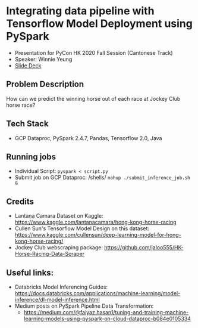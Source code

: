 # Integrating data pipeline with Tensorflow Model Deployment using PySpark
- Presentation for PyCon HK 2020 Fall Session (Cantonese Track)
- Speaker: Winnie Yeung
- [Slide Deck](https://bit.ly/35eXcqD)

## Problem Description
How can we predict the winning horse out of each race at Jockey Club horse race?

## Tech Stack
- GCP Dataproc, PySpark 2.4.7, Pandas, Tensorflow 2.0, Java

## Running jobs 
- Individual Script: ```pyspark < script.py```
- Submit job on GCP Dataproc: /shells/ ```nohup ./submit_inference_job.sh &```

## Credits
- Lantana Camara Dataset on Kaggle: https://www.kaggle.com/lantanacamara/hong-kong-horse-racing
- Cullen Sun's Tensorflow Model Design on this dataset: https://www.kaggle.com/cullensun/deep-learning-model-for-hong-kong-horse-racing/
- Jockey Club webscraping package: https://github.com/jaloo555/HK-Horse-Racing-Data-Scraper

## Useful links:
- Databricks Model Inferencing Guides: https://docs.databricks.com/applications/machine-learning/model-inference/dl-model-inference.html
- Medium posts on PySpark Pipeline Data Transformation: 
    - https://medium.com/@faiyaz.hasan1/tuning-and-training-machine-learning-models-using-pyspark-on-cloud-dataproc-b084e0105334




